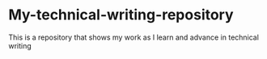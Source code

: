 # My-technical-writing-repository
This is a repository that shows my work as I learn and advance in technical writing
